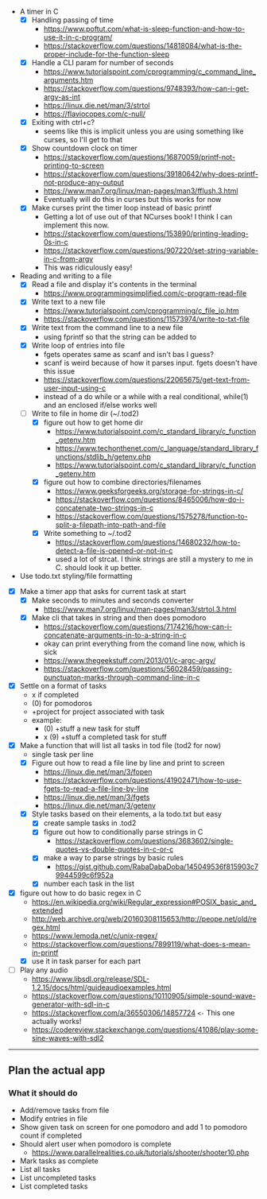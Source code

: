* A timer in C
  * [x] Handling passing of time
    * https://www.poftut.com/what-is-sleep-function-and-how-to-use-it-in-c-program/
    * https://stackoverflow.com/questions/14818084/what-is-the-proper-include-for-the-function-sleep
  * [x] Handle a CLI param for number of seconds
    * https://www.tutorialspoint.com/cprogramming/c_command_line_arguments.htm
    * https://stackoverflow.com/questions/9748393/how-can-i-get-argv-as-int
    * https://linux.die.net/man/3/strtol
    * https://flaviocopes.com/c-null/
  * [x] Exiting with ctrl+c?
    * seems like this is implicit unless you are using something like curses, so I'll get to that
  * [x] Show countdown clock on timer
    * https://stackoverflow.com/questions/16870059/printf-not-printing-to-screen
    * https://stackoverflow.com/questions/39180642/why-does-printf-not-produce-any-output
    * https://www.man7.org/linux/man-pages/man3/fflush.3.html
    * Eventually will do this in curses but this works for now
  * [x] Make curses print the timer loop instead of basic printf
    * Getting a lot of use out of that NCurses book! I think I can implement this now.
    * https://stackoverflow.com/questions/153890/printing-leading-0s-in-c
    * https://stackoverflow.com/questions/907220/set-string-variable-in-c-from-argv
    * This was ridiculously easy!
* Reading and writing to a file
  * [x] Read a file and display it's contents in the terminal
    * https://www.programmingsimplified.com/c-program-read-file
  * [x] Write text to a new file
    * https://www.tutorialspoint.com/cprogramming/c_file_io.htm
    * https://stackoverflow.com/questions/11573974/write-to-txt-file
  * [x] Write text from the command line to a new file
    * using fprintf so that the string can be added to
  * [x] Write loop of entries into file
    * fgets operates same as scanf and isn't bas I guess?
    * scanf is weird because of how it parses input. fgets doesn't have this issue
    * https://stackoverflow.com/questions/22065675/get-text-from-user-input-using-c
    * instead of a do while or a while with a real conditional, while(1) and an enclosed if/else works well
  * [ ] Write to file in home dir (~/.tod2)
    * [x] figure out how to get home dir
      * https://www.tutorialspoint.com/c_standard_library/c_function_getenv.htm
      * https://www.techonthenet.com/c_language/standard_library_functions/stdlib_h/getenv.php
      * https://www.tutorialspoint.com/c_standard_library/c_function_getenv.htm
    * [x] figure out how to combine directories/filenames
      * https://www.geeksforgeeks.org/storage-for-strings-in-c/
      * https://stackoverflow.com/questions/8465006/how-do-i-concatenate-two-strings-in-c
      * https://stackoverflow.com/questions/1575278/function-to-split-a-filepath-into-path-and-file
    * [x] Write something to ~/.tod2
      * https://stackoverflow.com/questions/14680232/how-to-detect-a-file-is-opened-or-not-in-c
      * used a lot of strcat. I think strings are still a mystery to me in C. should look it up better.
* Use todo.txt styling/file formatting
* [x] Make a timer app that asks for current task at start
  * [x] Make seconds to minutes and seconds converter
    * https://www.man7.org/linux/man-pages/man3/strtol.3.html
  * [x] Make cli that takes in string and then does pomodoro
    * https://stackoverflow.com/questions/7174216/how-can-i-concatenate-arguments-in-to-a-string-in-c
    * okay can print everything from the comand line now, which is sick
    * https://www.thegeekstuff.com/2013/01/c-argc-argv/
    * https://stackoverflow.com/questions/56028459/passing-punctuaton-marks-through-command-line-in-c
* [x] Settle on a format of tasks
  * x if completed
  * (0) for pomodoros
  * +project for project associated with task
  * example:
    * (0) +stuff a new task for stuff
    * x (9) +stuff a completed task for stuff
* [x] Make a function that will list all tasks in tod file (tod2 for now)
  * single task per line
  * [x] Figure out how to read a file line by line and print to screen
    * https://linux.die.net/man/3/fopen
    * https://stackoverflow.com/questions/41902471/how-to-use-fgets-to-read-a-file-line-by-line
    * https://linux.die.net/man/3/fgets
    * https://linux.die.net/man/3/getenv
  * [x] Style tasks based on their elements, a la todo.txt but easy
    * [x] create sample tasks in .tod2
    * [x] figure out how to conditionally parse strings in C
      * https://stackoverflow.com/questions/3683602/single-quotes-vs-double-quotes-in-c-or-c
    * [x] make a way to parse strings by basic rules
      * https://gist.github.com/RabaDabaDoba/145049536f815903c79944599c6f952a
    * [x] number each task in the list
* [x] figure out how to do basic regex in C
  * https://en.wikipedia.org/wiki/Regular_expression#POSIX_basic_and_extended
  * http://web.archive.org/web/20160308115653/http://peope.net/old/regex.html
  * https://www.lemoda.net/c/unix-regex/
  * https://stackoverflow.com/questions/7899119/what-does-s-mean-in-printf
  * [x] use it in task parser for each part
* [ ] Play any audio
  * https://www.libsdl.org/release/SDL-1.2.15/docs/html/guideaudioexamples.html
  * https://stackoverflow.com/questions/10110905/simple-sound-wave-generator-with-sdl-in-c
  * https://stackoverflow.com/a/36550306/14857724 `<-` This one actually works!
  * https://codereview.stackexchange.com/questions/41086/play-some-sine-waves-with-sdl2

---

## Plan the actual app

### What it should do

* Add/remove tasks from file
* Modify entries in file
* Show given task on screen for one pomodoro and add 1 to pomodoro count if completed
* Should alert user when pomodoro is complete
  * https://www.parallelrealities.co.uk/tutorials/shooter/shooter10.php
* Mark tasks as complete
* List all tasks
* List uncompleted tasks
* List completed tasks

